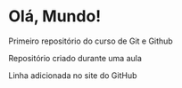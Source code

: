 # Olá, Mundo!
 Primeiro repositório do curso de Git e Github

Repositório criado durante uma aula

Linha adicionada no site do GitHub
